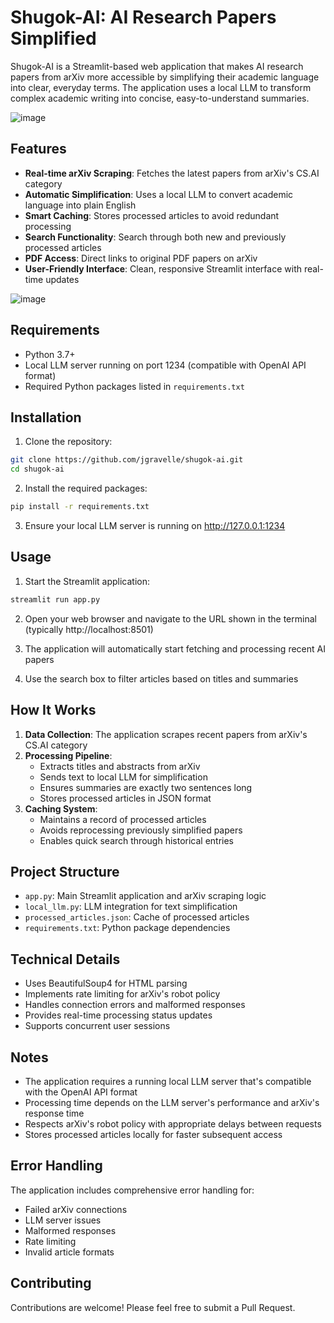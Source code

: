 # Shugok-AI: AI Research Papers Simplified

Shugok-AI is a Streamlit-based web application that makes AI research papers from arXiv more accessible by simplifying their academic language into clear, everyday terms. The application uses a local LLM to transform complex academic writing into concise, easy-to-understand summaries.

![image](https://github.com/user-attachments/assets/f321a8e0-6c04-41f9-8271-94ca24a2bd0d)


## Features

- **Real-time arXiv Scraping**: Fetches the latest papers from arXiv's CS.AI category
- **Automatic Simplification**: Uses a local LLM to convert academic language into plain English
- **Smart Caching**: Stores processed articles to avoid redundant processing
- **Search Functionality**: Search through both new and previously processed articles
- **PDF Access**: Direct links to original PDF papers on arXiv
- **User-Friendly Interface**: Clean, responsive Streamlit interface with real-time updates

![image](https://github.com/user-attachments/assets/a65f8757-c9d2-44d4-b6b1-b836cf159572)


## Requirements

- Python 3.7+
- Local LLM server running on port 1234 (compatible with OpenAI API format)
- Required Python packages listed in `requirements.txt`

## Installation

1. Clone the repository:
```bash
git clone https://github.com/jgravelle/shugok-ai.git
cd shugok-ai
```

2. Install the required packages:
```bash
pip install -r requirements.txt
```

3. Ensure your local LLM server is running on http://127.0.0.1:1234

## Usage

1. Start the Streamlit application:
```bash
streamlit run app.py
```

2. Open your web browser and navigate to the URL shown in the terminal (typically http://localhost:8501)

3. The application will automatically start fetching and processing recent AI papers

4. Use the search box to filter articles based on titles and summaries

## How It Works

1. **Data Collection**: The application scrapes recent papers from arXiv's CS.AI category
2. **Processing Pipeline**:
   - Extracts titles and abstracts from arXiv
   - Sends text to local LLM for simplification
   - Ensures summaries are exactly two sentences long
   - Stores processed articles in JSON format
3. **Caching System**: 
   - Maintains a record of processed articles
   - Avoids reprocessing previously simplified papers
   - Enables quick search through historical entries

## Project Structure

- `app.py`: Main Streamlit application and arXiv scraping logic
- `local_llm.py`: LLM integration for text simplification
- `processed_articles.json`: Cache of processed articles
- `requirements.txt`: Python package dependencies

## Technical Details

- Uses BeautifulSoup4 for HTML parsing
- Implements rate limiting for arXiv's robot policy
- Handles connection errors and malformed responses
- Provides real-time processing status updates
- Supports concurrent user sessions

## Notes

- The application requires a running local LLM server that's compatible with the OpenAI API format
- Processing time depends on the LLM server's performance and arXiv's response time
- Respects arXiv's robot policy with appropriate delays between requests
- Stores processed articles locally for faster subsequent access

## Error Handling

The application includes comprehensive error handling for:
- Failed arXiv connections
- LLM server issues
- Malformed responses
- Rate limiting
- Invalid article formats

## Contributing

Contributions are welcome! Please feel free to submit a Pull Request.
